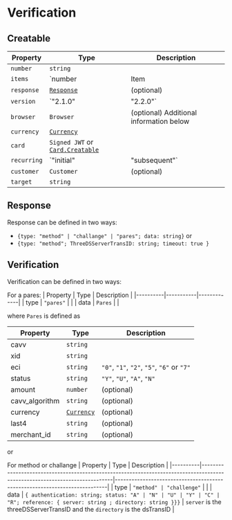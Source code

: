 # Verification

## Creatable

| Property    | Type                                                      | Description                             |
|-------------|-----------------------------------------------------------|-----------------------------------------|
| `number`    | `string`                                                  |                                         |
| `items`     | `number | Item | Item[]`                                  | Additional information below            |
| `response`  | [`Response`](./verification.html#response)                | (optional)                              |
| `version`   | `"2.1.0" | "2.2.0"`                                       | (optional)                              |
| `browser`   | `Browser`                                                 | (optional) Additional information below |
| `currency`  | [`Currency`](./other.html#currency)                       |                                         |
| `card`      | `Signed JWT` or [`Card.Creatable`](./card.html#creatable) |                                         |
| `recurring` | `"initial" | "subsequent"`                                | (optional)                              |
| `customer`  | `Customer`                                                | (optional)                              |
| `target`    | `string`                                                  |                                         |


## Response
Response can be defined in two ways:
- `{type: "method" | "challange" | "pares"; data: string}` or
- `{type: "method"; ThreeDSServerTransID: string; timeout: true }`


## Verification
Verification can be defined in two ways:

For a pares:
| Property | Type      | Description |
|----------|-----------|-------------|
| type     | `"pares"` |             |
| data     | `Pares`   |             |
	  
where `Pares` is defined as 

| Property       | Type                                | Description                                |
|----------------|-------------------------------------|--------------------------------------------|
| cavv           | `string`                            |                                            |
| xid            | `string`                            |                                            |
| eci            | `string`                            | `"0"`, `"1"`, `"2"`, `"5"`, `"6"` or `"7"` |
| status         | `string`                            | `"Y"`, `"U"`, `"A"`, `"N"`                 |
| amount         | `number`                            | (optional)                                 |
| cavv_algorithm | `string`                            | (optional)                                 |
| currency       | [`Currency`](./other.html#currency) | (optional)                                 |
| last4          | `string`                            | (optional)                                 |
| merchant_id    | `string`                            | (optional)                                 |

or 

For method or challange
| Property | Type                                                                                                                       | Description                                                               |
|----------|----------------------------------------------------------------------------------------------------------------------------|---------------------------------------------------------------------------|
| type     | `"method" | "challenge"`                                                                                                   |                                                                           |
| data     | `{ authentication: string; status: "A" | "N" | "U" | "Y" | "C" | "R"; reference: { server: string ; directory: string }}}` | `server` is the threeDSServerTransID and the `directory` is the dsTransID |
